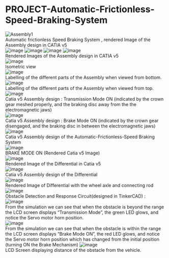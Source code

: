 # PROJECT-Automatic-Frictionless-Speed-Braking-System
![Assembly1](https://user-images.githubusercontent.com/84036074/126173889-d3bae0cd-2192-4a90-b1a8-101bd319ac98.jpg)  
Automatic frictionless Speed Braking System , rendered Image of the Assembly design in CATIA v5  
![image](https://user-images.githubusercontent.com/84036074/126174335-b201632d-1455-4a03-9543-12bddea32a82.png)
![image](https://user-images.githubusercontent.com/84036074/126174811-cdf75ae6-f173-49d0-ae61-8bdfcd59d61a.png)
![image](https://user-images.githubusercontent.com/84036074/126174973-de77f681-8709-42d5-b393-5e5cc5e80036.png)
![image](https://user-images.githubusercontent.com/84036074/126175138-d3e49134-b678-4c16-bfed-76f06537fb9e.png)  
Rendered Images of the Assembly design in CATIA v5  
![image](https://user-images.githubusercontent.com/84036074/126175329-bfa89c08-9289-4fd3-8998-cf44e653de3c.png)  
Isometric view  
![image](https://user-images.githubusercontent.com/84036074/126175567-e35b4b08-6443-4a18-8332-cd64731d3610.png)  
Labelling of the different parts of the Assembly when viewed from bottom.   
![image](https://user-images.githubusercontent.com/84036074/126175732-dc7f888f-1d77-40c3-9c4d-aad2b48a1d15.png)  
Labelling of the different parts of the Assembly when viewed from top.  
![image](https://user-images.githubusercontent.com/84036074/126176029-8d654a47-140b-4700-93c2-b5a96258e925.png)  
Catia v5 Assembly design : Transmission Mode ON (indicated by the crown gear meshed properly, and the braking disc away from the the electromagnetic jaws)  
![image](https://user-images.githubusercontent.com/84036074/126176050-d0391a85-52d1-4b2c-b614-b39c43708242.png)  
Catia v5 Assembly design : Brake Mode ON (indicated by the crown gear disengaged, and the braking disc in between the electromagnetic jaws)  
![image](https://user-images.githubusercontent.com/84036074/126176181-81270758-77a6-4658-ac22-101b10352122.png)  
Catia v5 Assembly design of the Automatic-Frictionless-Speed Braking System  
![image](https://user-images.githubusercontent.com/84036074/126176213-704155d7-65a1-4418-a935-7608030fc7e2.png)  
BRAKE MODE ON (Rendered Catia v5 Image)  
![image](https://user-images.githubusercontent.com/84036074/126178372-c6b929c5-1287-4244-ac36-c261d814ac5e.png)  
Rendered Image of the Differential in Catia v5  
![image](https://user-images.githubusercontent.com/84036074/126179339-7fd1ea8d-c875-4587-b6b6-c4b120554d1e.png)  
Catia v5 Assembly design of the Differential  
![image](https://user-images.githubusercontent.com/84036074/126180709-1a9cb6da-6cec-4718-aa81-a34be7c4893f.png)  
Rendered Image of Differential with the wheel axle and connecting rod  
![image](https://user-images.githubusercontent.com/84036074/126176276-8c08c117-9439-48ba-ac41-940f8068972b.png)  
Obstacle Detection and Response Circuit(designed in TinkerCAD) :  
![image](https://user-images.githubusercontent.com/84036074/126176335-76cd29de-9f6d-431e-bc08-0cd23235280f.png)  
From the simulation we can see that when the obstacle is beyond the range the LCD screen displays “Transmission Mode”, the green LED glows, and notice the Servo motor horn position.  
![image](https://user-images.githubusercontent.com/84036074/126176541-a8bc022b-0e72-4766-a451-08cc184052ee.png)  
From the simulation we can see that when the obstacle is within the range the LCD screen displays “Brake Mode ON”, the red LED glows, and notice the Servo motor horn position which has changed from the initial position (turning ON the Brake Mechanism)
![image](https://user-images.githubusercontent.com/84036074/126176735-05bd4f4d-e182-419a-a6dd-2e491740590f.png)  
LCD Screen displaying distance of the obstacle from the vehicle.  
